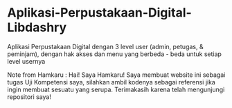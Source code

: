 # Aplikasi-Perpustakaan-Digital-Libdashry
Aplikasi Perpustakaan Digital dengan 3 level user (admin, petugas, &amp; peminjam), dengan hak akses dan menu yang berbeda - beda untuk setiap level usernya

Note from Hamkaru : Hai! Saya Hamkaru! Saya membuat website ini sebagai tugas Uji Kompetensi saya, silahkan ambil kodenya sebagai referensi jika ingin membuat sesuatu yang serupa. Terimakasih karena telah mengunjungi repositori saya!

